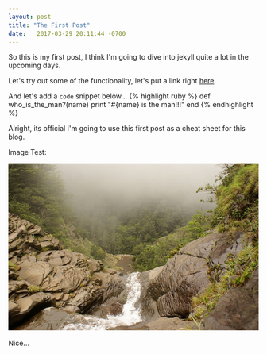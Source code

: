 ```yaml
---
layout: post
title: "The First Post"
date:   2017-03-29 20:11:44 -0700
---
```


So this is my first post, I think I'm going to dive into jekyll quite a lot in the upcoming days.

Let's try out some of the functionality, let's put a link right [here][here-gh].

And let's add a `code` snippet below...
{% highlight ruby %}
def who_is_the_man?(name)
  print "#{name} is the man!!!"
end
{% endhighlight %}

Alright, its official I'm going to use this first post as a cheat sheet for this blog.

Image Test:

![Costa Rica](/assests/image.jpg)

Nice...


[here-gh]: https://github.com/jonathanlofton
